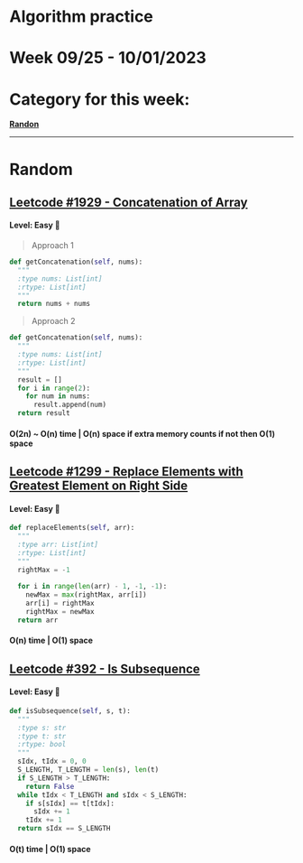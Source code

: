 # Algorithm practice

# Week 09/25 - 10/01/2023

# Category for this week:
**[Randon](#random)**<br>

---

# Random

## [Leetcode #1929 - Concatenation of Array](https://leetcode.com/problems/concatenation-of-array/)

#### Level: Easy 📗

> Approach 1

```python
def getConcatenation(self, nums):
  """
  :type nums: List[int]
  :rtype: List[int]
  """
  return nums + nums
```

> Approach 2

```python
def getConcatenation(self, nums):
  """
  :type nums: List[int]
  :rtype: List[int]
  """
  result = []
  for i in range(2):
    for num in nums:
      result.append(num)
  return result
```

#### O(2n) ~ O(n) time | O(n) space if extra memory counts if not then O(1) space

## [Leetcode #1299 - Replace Elements with Greatest Element on Right Side](https://leetcode.com/problems/replace-elements-with-greatest-element-on-right-side/)

#### Level: Easy 📗

```python
def replaceElements(self, arr):
  """
  :type arr: List[int]
  :rtype: List[int]
  """
  rightMax = -1 
  
  for i in range(len(arr) - 1, -1, -1):
    newMax = max(rightMax, arr[i])
    arr[i] = rightMax
    rightMax = newMax
  return arr
```

#### O(n) time | O(1) space

## [Leetcode #392 - Is Subsequence](https://leetcode.com/problems/is-subsequence/)

#### Level: Easy 📗

```python
def isSubsequence(self, s, t):
  """
  :type s: str
  :type t: str
  :rtype: bool
  """
  sIdx, tIdx = 0, 0
  S_LENGTH, T_LENGTH = len(s), len(t)
  if S_LENGTH > T_LENGTH:
    return False
  while tIdx < T_LENGTH and sIdx < S_LENGTH:
    if s[sIdx] == t[tIdx]:
      sIdx += 1
    tIdx += 1
  return sIdx == S_LENGTH
```

#### O(t) time | O(1) space

